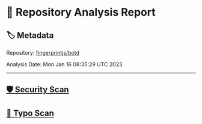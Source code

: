 # 🧪 Repository Analysis Report

## 🏷️ Metadata

Repository:
[fingerprintjs/botd](https://github.com/fingerprintjs/botd)

Analysis Date:
Mon Jan 16 08:35:29 UTC 2023

---

## [🛡️ Security Scan](./security)


## [🚫 Typo Scan](./typos)



